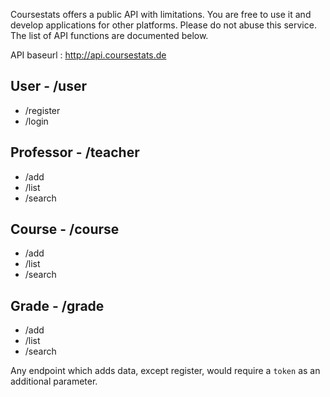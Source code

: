 Coursestats offers a public API with limitations. You are free to use it and develop applications for other platforms. Please do not abuse this service. The list of
API functions are documented below.

API baseurl : http://api.coursestats.de

User - /user
-------
- /register
- /login

Professor - /teacher
--------
- /add
- /list
- /search

Course - /course
-----------
- /add
- /list
- /search

Grade - /grade
-----------
- /add
- /list
- /search

Any endpoint which adds data, except register, would require a ```token``` as an additional parameter.
